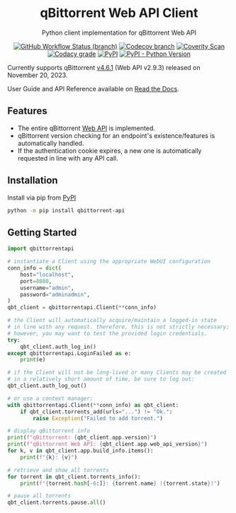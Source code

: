 <div align="center">

qBittorrent Web API Client
================================

Python client implementation for qBittorrent Web API

[![GitHub Workflow Status (branch)](https://img.shields.io/github/checks-status/rmartin16/qbittorrent-api/main?style=flat-square)](https://github.com/rmartin16/qbittorrent-api/actions?query=branch%3Amain) [![Codecov branch](https://img.shields.io/codecov/c/gh/rmartin16/qbittorrent-api/main?style=flat-square)](https://app.codecov.io/gh/rmartin16/qbittorrent-api) [![Coverity Scan](https://img.shields.io/coverity/scan/21227?style=flat-square)](https://scan.coverity.com/projects/rmartin16-qbittorrent-api) [![Codacy grade](https://img.shields.io/codacy/grade/ef2975376e834af1910632cb76d05832?style=flat-square)](https://app.codacy.com/gh/rmartin16/qbittorrent-api/dashboard) [![PyPI](https://img.shields.io/pypi/v/qbittorrent-api?style=flat-square)](https://pypi.org/project/qbittorrent-api/) [![PyPI - Python Version](https://img.shields.io/pypi/pyversions/qbittorrent-api?style=flat-square)](https://pypi.org/project/qbittorrent-api/)

</div>

Currently supports qBittorrent [v4.6.1](https://github.com/qbittorrent/qBittorrent/releases/tag/release-4.6.1) (Web API v2.9.3) released on November 20, 2023.

User Guide and API Reference available on [Read the Docs](https://qbittorrent-api.readthedocs.io/).

Features
------------
* The entire qBittorrent [Web API](https://github.com/qbittorrent/qBittorrent/wiki/WebUI-API-(qBittorrent-4.1)) is implemented.
* qBittorrent version checking for an endpoint's existence/features is automatically handled.
* If the authentication cookie expires, a new one is automatically requested in line with any API call.

Installation
------------
Install via pip from [PyPI](https://pypi.org/project/qbittorrent-api/)
```bash
python -m pip install qbittorrent-api
```

Getting Started
---------------
```python
import qbittorrentapi

# instantiate a Client using the appropriate WebUI configuration
conn_info = dict(
    host="localhost",
    port=8080,
    username="admin",
    password="adminadmin",
)
qbt_client = qbittorrentapi.Client(**conn_info)

# the Client will automatically acquire/maintain a logged-in state
# in line with any request. therefore, this is not strictly necessary;
# however, you may want to test the provided login credentials.
try:
    qbt_client.auth_log_in()
except qbittorrentapi.LoginFailed as e:
    print(e)

# if the Client will not be long-lived or many Clients may be created
# in a relatively short amount of time, be sure to log out:
qbt_client.auth_log_out()

# or use a context manager:
with qbittorrentapi.Client(**conn_info) as qbt_client:
    if qbt_client.torrents_add(urls="...") != "Ok.":
        raise Exception("Failed to add torrent.")

# display qBittorrent info
print(f"qBittorrent: {qbt_client.app.version}")
print(f"qBittorrent Web API: {qbt_client.app.web_api_version}")
for k, v in qbt_client.app.build_info.items():
    print(f"{k}: {v}")

# retrieve and show all torrents
for torrent in qbt_client.torrents_info():
    print(f"{torrent.hash[-6:]}: {torrent.name} ({torrent.state})")

# pause all torrents
qbt_client.torrents.pause.all()
```
